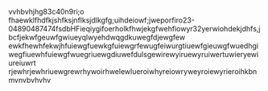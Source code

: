 vvhbvhjhg83c40n9ri;o fhaewklfhdfkjshfksjnflksjdlkgfg;uihdeiowf;jweporfiro23-04890487474fsdbHFieqiygifoerholkfhwjekgfwehfiowyr32yerwiohdekjdhfs,jbcfjekwfgeuwfgwiueyqlwyehdwqgdkuwegfdjewgfew
ewkfhewhfekwjhfuiewgfuewkgfuiewgrfewugfeiwurgtiuewfgieuwgfwuedhgiwegfiuewhfuiewgfwuegriuewgdiuwefdulsgewirewyiruewyruiwertuwieryewiureiuwrt
rjewhrjewhriuewgrewrhywoirhwelewlueroiwhyreiowryweyroiewyrieroihkbnmvnvbvhvhv
